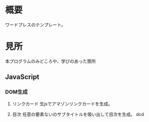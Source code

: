 # 概要
ワードプレスのテンプレート。

# 見所
本プログラムのみどころや、学びのあった箇所

## JavaScript
### DOM生成
1. リンクカード
生jsでアマゾンリンクカードを生成。

2. 目次
任意の要素ないのサブタイトルを吸い出して目次を生成。
dcd

